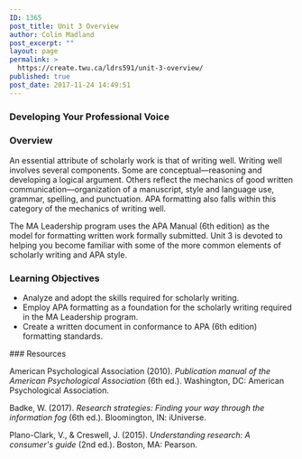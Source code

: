 ```yaml
---
ID: 1365
post_title: Unit 3 Overview
author: Colin Madland
post_excerpt: ""
layout: page
permalink: >
  https://create.twu.ca/ldrs591/unit-3-overview/
published: true
post_date: 2017-11-24 14:49:51
---
```

### Developing Your Professional Voice

### Overview

An essential attribute of scholarly work is that of writing well. Writing well involves several components. Some are conceptual—reasoning and developing a logical argument. Others reflect the mechanics of good written communication—organization of a manuscript, style and language use, grammar, spelling, and punctuation. APA formatting also falls within this category of the mechanics of writing well.

The MA Leadership program uses the APA Manual (6th edition) as the model for formatting written work formally submitted. Unit 3 is devoted to helping you become familiar with some of the more common elements of scholarly writing and APA style.

### Learning Objectives
<ul>
 	<li>Analyze and adopt the skills required for scholarly writing.</li>
 	<li>Employ APA formatting as a foundation for the scholarly writing required in the MA Leadership program.</li>
 	<li>Create a written document in conformance to APA (6th edition) formatting standards.</li>
</ul>
### Resources

American Psychological Association (2010). _Publication manual of the American Psychological Association_ (6th ed.). Washington, DC: American Psychological Association.

Badke, W. (2017). _Research strategies: Finding your way through the information fog_ (6th ed.). Bloomington, IN: iUniverse.

Plano-Clark, V., &amp; Creswell, J. (2015). _Understanding research: A consumer's guide_ (2nd ed.). Boston, MA: Pearson.